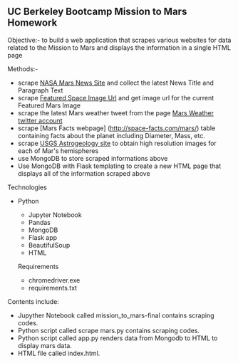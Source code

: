 
## UC Berkeley Bootcamp Mission to Mars Homework

Objective:- to build a web application that scrapes various websites for data related to the Mission to Mars 
and displays the information in a single HTML page

Methods:- 
- scrape [NASA Mars News Site](https://mars.nasa.gov/news/) and collect the latest News Title and Paragraph Text
- scrape [Featured Space Image Url](https://www.jpl.nasa.gov/spaceimages/?search=&category=Mars) and get image url for the current Featured Mars Image
- scrape the latest Mars weather tweet from the page [Mars Weather twitter account](https://twitter.com/marswxreport?lang=en)
- scrape [Mars Facts webpage] (http://space-facts.com/mars/) table containing facts about the planet including Diameter, Mass, etc. 
- scrape [USGS Astrogeology site](https://astrogeology.usgs.gov/search/results?q=hemisphere+enhanced&k1=target&v1=Mars) to obtain high resolution images for each of Mar's hemispheres
- use MongoDB to store scraped informations above
- Use MongoDB with Flask templating to create a new HTML page that displays all of the information scraped above


Technologies 

- Python 
  - Jupyter Notebook
  - Pandas
  - MongoDB
  - Flask app
  - BeautifulSoup 
  - HTML
  
  Requirements  
  - chromedriver.exe
  - requirements.txt 

Contents include:

- Jupyther Notebook called mission_to_mars-final contains scraping codes.
- Python script called scrape mars.py contains scraping codes.
- Python script called app.py renders data from Mongodb to HTML to display mars data.
- HTML file called index.html. 


